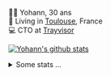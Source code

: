 <p>
  👨🏻 <bold>Yohann</bold>, 30 ans<br/>
  💼 Living in <a href="https://www.google.com/maps?q=toulouse">Toulouse</a>, France<br/>
  💻 CTO at <a href="https://trayvisor.com/">Trayvisor</a><br/>
</p>

<a href="https://github.com/anuraghazra/github-readme-stats"><img align="center" src="https://github-readme-stats-dviw-8taegaswk-yohann84ls-projects.vercel.app//api?username=yohann84L&show_icons=true&include_all_commits=true" alt="Yohann's github stats" /> </a>


<details>
  <summary>Some stats ...</summary><br/>
  

<!--START_SECTION:waka-->
![Code Time](http://img.shields.io/badge/Code%20Time-1%2C232%20hrs%2015%20mins-blue)

![Profile Views](http://img.shields.io/badge/Profile%20Views-0-blue)

**🐱 My GitHub Data** 

> 📦 440.9 kB Used in GitHub's Storage 
 > 
> 🏆 355 Contributions in the Year 2025
 > 
> 🚫 Not Opted to Hire
 > 
> 📜 26 Public Repositories 
 > 
> 🔑 21 Private Repositories 
 > 
**I'm an Early 🐤** 

```text
🌞 Morning                23523 commits       ████████░░░░░░░░░░░░░░░░░   30.02 % 
🌆 Daytime                45144 commits       ██████████████░░░░░░░░░░░   57.61 % 
🌃 Evening                9550 commits        ███░░░░░░░░░░░░░░░░░░░░░░   12.19 % 
🌙 Night                  145 commits         ░░░░░░░░░░░░░░░░░░░░░░░░░   00.19 % 
```
📅 **I'm Most Productive on Wednesday** 

```text
Monday                   14881 commits       █████░░░░░░░░░░░░░░░░░░░░   18.99 % 
Tuesday                  14701 commits       █████░░░░░░░░░░░░░░░░░░░░   18.76 % 
Wednesday                16254 commits       █████░░░░░░░░░░░░░░░░░░░░   20.74 % 
Thursday                 15934 commits       █████░░░░░░░░░░░░░░░░░░░░   20.33 % 
Friday                   15093 commits       █████░░░░░░░░░░░░░░░░░░░░   19.26 % 
Saturday                 545 commits         ░░░░░░░░░░░░░░░░░░░░░░░░░   00.70 % 
Sunday                   954 commits         ░░░░░░░░░░░░░░░░░░░░░░░░░   01.22 % 
```


📊 **This Week I Spent My Time On** 

```text
🕑︎ Time Zone: Europe/Paris

💬 Programming Languages: 
JavaScript               46 mins             █████████████████████████   99.27 % 
JSON                     0 secs              ░░░░░░░░░░░░░░░░░░░░░░░░░   00.69 % 
Other                    0 secs              ░░░░░░░░░░░░░░░░░░░░░░░░░   00.04 % 

🔥 Editors: 
Cursor                   44 mins             ████████████████████████░   95.50 % 
Zed                      2 mins              █░░░░░░░░░░░░░░░░░░░░░░░░   04.50 % 

💻 Operating System: 
Mac                      46 mins             █████████████████████████   100.00 % 
```

**I Mostly Code in Python** 

```text
Python                   25 repos            ██████████████░░░░░░░░░░░   54.35 % 
Jupyter Notebook         4 repos             ██░░░░░░░░░░░░░░░░░░░░░░░   08.70 % 
JavaScript               3 repos             ██░░░░░░░░░░░░░░░░░░░░░░░   06.52 % 
HTML                     2 repos             █░░░░░░░░░░░░░░░░░░░░░░░░   04.35 % 
Shell                    1 repo              █░░░░░░░░░░░░░░░░░░░░░░░░   02.17 % 
```




 Last Updated on 22/04/2025 00:40:41 UTC
<!--END_SECTION:waka-->

